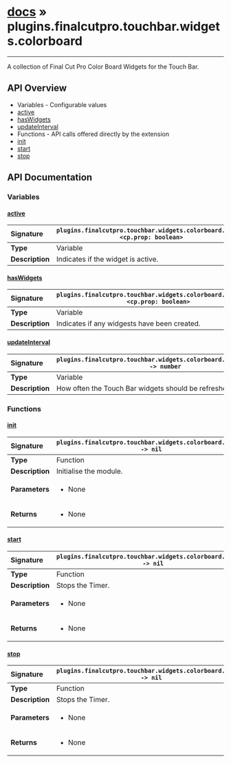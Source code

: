 # [docs](index.md) » plugins.finalcutpro.touchbar.widgets.colorboard
---

A collection of Final Cut Pro Color Board Widgets for the Touch Bar.

## API Overview
* Variables - Configurable values
 * [active](#active)
 * [hasWidgets](#haswidgets)
 * [updateInterval](#updateinterval)
* Functions - API calls offered directly by the extension
 * [init](#init)
 * [start](#start)
 * [stop](#stop)

## API Documentation

### Variables

#### [active](#active)
| <span style="float: left;">**Signature**</span> | <span style="float: left;">`plugins.finalcutpro.touchbar.widgets.colorboard.active <cp.prop: boolean>` </span>                                                          |
| -----------------------------------------------------|---------------------------------------------------------------------------------------------------------|
| **Type**                                             | Variable                                                                                         |
| **Description**                                      | Indicates if the widget is active.                                                                                         |

#### [hasWidgets](#haswidgets)
| <span style="float: left;">**Signature**</span> | <span style="float: left;">`plugins.finalcutpro.touchbar.widgets.colorboard.hasWidgets <cp.prop: boolean>` </span>                                                          |
| -----------------------------------------------------|---------------------------------------------------------------------------------------------------------|
| **Type**                                             | Variable                                                                                         |
| **Description**                                      | Indicates if any widgests have been created.                                                                                         |

#### [updateInterval](#updateinterval)
| <span style="float: left;">**Signature**</span> | <span style="float: left;">`plugins.finalcutpro.touchbar.widgets.colorboard.updateInterval -> number` </span>                                                          |
| -----------------------------------------------------|---------------------------------------------------------------------------------------------------------|
| **Type**                                             | Variable                                                                                         |
| **Description**                                      | How often the Touch Bar widgets should be refreshed in seconds                                                                                         |

### Functions

#### [init](#init)
| <span style="float: left;">**Signature**</span> | <span style="float: left;">`plugins.finalcutpro.touchbar.widgets.colorboard.init() -> nil` </span>                                                          |
| -----------------------------------------------------|---------------------------------------------------------------------------------------------------------|
| **Type**                                             | Function                                                                                         |
| **Description**                                      | Initialise the module.                                                                                         |
| **Parameters**                                       | <ul><li>None</li></ul>   |
| **Returns**                                          | <ul><li>None</li></ul>            |

#### [start](#start)
| <span style="float: left;">**Signature**</span> | <span style="float: left;">`plugins.finalcutpro.touchbar.widgets.colorboard.start() -> nil` </span>                                                          |
| -----------------------------------------------------|---------------------------------------------------------------------------------------------------------|
| **Type**                                             | Function                                                                                         |
| **Description**                                      | Stops the Timer.                                                                                         |
| **Parameters**                                       | <ul><li>None</li></ul>   |
| **Returns**                                          | <ul><li>None</li></ul>            |

#### [stop](#stop)
| <span style="float: left;">**Signature**</span> | <span style="float: left;">`plugins.finalcutpro.touchbar.widgets.colorboard.stop() -> nil` </span>                                                          |
| -----------------------------------------------------|---------------------------------------------------------------------------------------------------------|
| **Type**                                             | Function                                                                                         |
| **Description**                                      | Stops the Timer.                                                                                         |
| **Parameters**                                       | <ul><li>None</li></ul>   |
| **Returns**                                          | <ul><li>None</li></ul>            |

